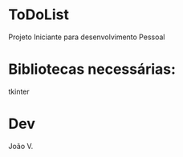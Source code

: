 # ToDoList
Projeto Iniciante para desenvolvimento Pessoal

# Bibliotecas necessárias:
tkinter

# Dev
João V.


